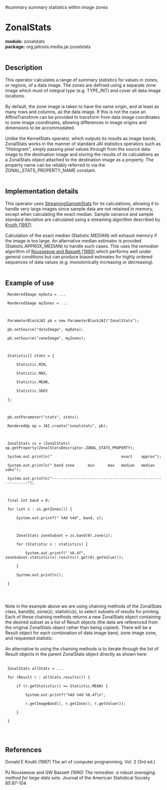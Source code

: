 ﻿#summary summary statistics within image zones

# ZonalStats #

**module:** zonalstats <br>
<b>package:</b> org.jaitools.media.jai.zonalstats<br>
<br>
<h2>Description</h2>

This operator calculates a range of summary statistics for values in zones, or regions, of a data image. The zones are defined using a separate zone image which must of integral type (e.g. TYPE_INT) and cover all data image locations.<br>
<br>
By default, the zone image is taken to have the same origin, and at least as many rows and columns, as the data image. If this is not the case an AffineTransform can be provided to transform from data image coordinates to zone image coordinates, allowing differences in image origins and dimensions to be accommodated.<br>
<br>
Unlike the KernelStats operator, which outputs its results as image bands, ZonalStats works in the manner of standard JAI statistics operators such as "Histogram", simply passing pixel values through from the source data image to the destination image and storing the results of its calculations as a ZonalStats object attached to the destination image as a property. The property name can be reliably referred to via the ZONAL_STATS_PROPERTY_NAME constant.<br>
<br>
<h2>Implementation details</h2>

This operator uses <a href='UtilsStreamingSampleStats.md'>StreamingSampleStats</a> for its calculations, allowing it to handle very large images since sample data are not retained in memory, except when calculating the exact median. Sample variance and sample standard deviation are calculated using a streaming algorithm described by <a href='http://code.google.com/p/jaitools/wiki/ZonalStats#References'>Knuth (1997)</a>.<br>
<br>
Calculation of the exact median (Statistic.MEDIAN) will exhaust memory if the image is too large. An alternative median estimator is provided (Statistic.APPROX_MEDIAN) to handle such cases. This uses the <i>remedian</i> algorithm of <a href='http://code.google.com/p/jaitools/wiki/ZonalStats#References'>Rousseeuw and Bassett (1990)</a> which performs well under general conditions but can produce biased estimates for highly ordered sequences of data values (e.g. monotonically increasing or decreasing).<br>
<br>
<h2>Example of use</h2>

<pre><code> RenderedImage myData = ...<br>
 RenderedImage myZones = ...<br>
 <br>
 ParameterBlockJAI pb = new ParameterBlockJAI("ZonalStats");<br>
 pb.setSource("dataImage", myData);<br>
 pb.setSource("zoneImage", myZones);<br>
 <br>
 Statistic[] stats = {<br>
     Statistic.MIN,<br>
     Statistic.MAX,<br>
     Statistic.MEAN,<br>
     Statistic.SDEV<br>
 };<br>
 <br>
 pb.setParameter("stats", stats);<br>
 RenderedOp op = JAI.create("zonalstats", pb);<br>
<br>
 ZonalStats zs = (ZonalStats) op.getProperty(ZonalStatsDescriptor.ZONAL_STATS_PROPERTY);<br>
 System.out.println("                               exact    approx");<br>
 System.out.println(" band zone      min      max   median   median     sdev");<br>
 System.out.println("-----------------------------------------------------------");<br>
<br>
 final int band = 0;<br>
 for (int z : zs.getZones()) {<br>
     System.out.printf(" %4d %4d", band, z);<br>
<br>
     ZonalStats zoneSubset = zs.band(0).zone(z);<br>
     for (Statistic s : statistics) {<br>
         System.out.printf(" %8.4f", zoneSubset.statistic(s).results().get(0).getValue());<br>
     }<br>
     System.out.println();<br>
 }<br>
<br>
</code></pre>

Note in the example above we are using chaining methods of the ZonalStats class, band(b), zone(z), statistic(s), to select subsets of results for printing. Each of these chaining methods returns a new ZonalStats object containing the desired subset as a list of Result objects (the data are referenced from the original ZonalStats object rather than being copied). There will be a Result object for each combination of data image band, zone image zone, and requested statistic.<br>
<br>
An alternative to using the chaining methods is to iterate through the list of Result objects in the parent ZonalStats object directly as shown here:<br>
<br>
<pre><code> ZonalStats allStats = ...<br>
 for (Result r : allStats.results()) {<br>
     if (r.getStatistic() == Statistic.MEAN) {<br>
         System.out.printf("%4d %4d %8.4f\n", <br>
         r.getImageBand(), r.getZone(), r.getValue());<br>
     }<br>
 }<br>
<br>
</code></pre>

<h2>References</h2>
Donald E Knuth (1997) The art of computer programming. Vol. 2 (3rd ed.)<br>
<br>
PJ Rousseeuw and GW Bassett (1990) <i>The remedian: a robust averaging method for large data sets.</i>  Journal of the American Statistical Society 85:97-104
